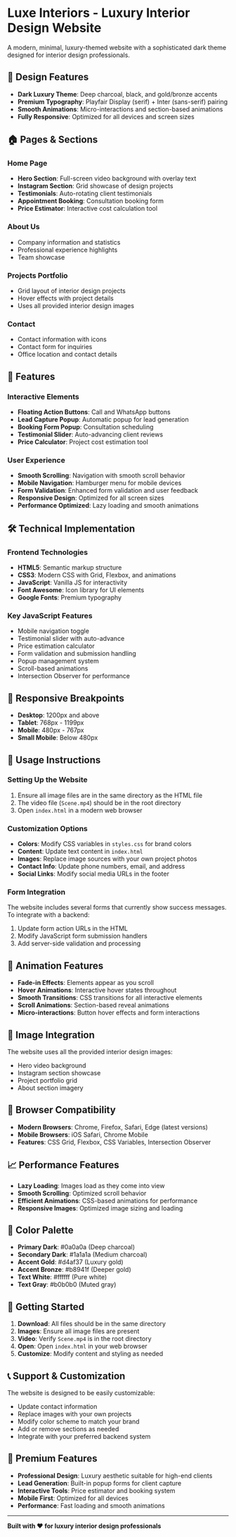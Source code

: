 # Luxe Interiors - Luxury Interior Design Website

A modern, minimal, luxury-themed website with a sophisticated dark theme designed for interior design professionals.

## 🎨 Design Features

- **Dark Luxury Theme**: Deep charcoal, black, and gold/bronze accents
- **Premium Typography**: Playfair Display (serif) + Inter (sans-serif) pairing
- **Smooth Animations**: Micro-interactions and section-based animations
- **Fully Responsive**: Optimized for all devices and screen sizes

## 🏠 Pages & Sections

### Home Page
- **Hero Section**: Full-screen video background with overlay text
- **Instagram Section**: Grid showcase of design projects
- **Testimonials**: Auto-rotating client testimonials
- **Appointment Booking**: Consultation booking form
- **Price Estimator**: Interactive cost calculation tool

### About Us
- Company information and statistics
- Professional experience highlights
- Team showcase

### Projects Portfolio
- Grid layout of interior design projects
- Hover effects with project details
- Uses all provided interior design images

### Contact
- Contact information with icons
- Contact form for inquiries
- Office location and contact details

## 🚀 Features

### Interactive Elements
- **Floating Action Buttons**: Call and WhatsApp buttons
- **Lead Capture Popup**: Automatic popup for lead generation
- **Booking Form Popup**: Consultation scheduling
- **Testimonial Slider**: Auto-advancing client reviews
- **Price Calculator**: Project cost estimation tool

### User Experience
- **Smooth Scrolling**: Navigation with smooth scroll behavior
- **Mobile Navigation**: Hamburger menu for mobile devices
- **Form Validation**: Enhanced form validation and user feedback
- **Responsive Design**: Optimized for all screen sizes
- **Performance Optimized**: Lazy loading and smooth animations

## 🛠️ Technical Implementation

### Frontend Technologies
- **HTML5**: Semantic markup structure
- **CSS3**: Modern CSS with Grid, Flexbox, and animations
- **JavaScript**: Vanilla JS for interactivity
- **Font Awesome**: Icon library for UI elements
- **Google Fonts**: Premium typography

### Key JavaScript Features
- Mobile navigation toggle
- Testimonial slider with auto-advance
- Price estimation calculator
- Form validation and submission handling
- Popup management system
- Scroll-based animations
- Intersection Observer for performance

## 📱 Responsive Breakpoints

- **Desktop**: 1200px and above
- **Tablet**: 768px - 1199px
- **Mobile**: 480px - 767px
- **Small Mobile**: Below 480px

## 🎯 Usage Instructions

### Setting Up the Website
1. Ensure all image files are in the same directory as the HTML file
2. The video file (`Scene.mp4`) should be in the root directory
3. Open `index.html` in a modern web browser

### Customization Options
- **Colors**: Modify CSS variables in `styles.css` for brand colors
- **Content**: Update text content in `index.html`
- **Images**: Replace image sources with your own project photos
- **Contact Info**: Update phone numbers, email, and address
- **Social Links**: Modify social media URLs in the footer

### Form Integration
The website includes several forms that currently show success messages. To integrate with a backend:
1. Update form action URLs in the HTML
2. Modify JavaScript form submission handlers
3. Add server-side validation and processing

## 🌟 Animation Features

- **Fade-in Effects**: Elements appear as you scroll
- **Hover Animations**: Interactive hover states throughout
- **Smooth Transitions**: CSS transitions for all interactive elements
- **Scroll Animations**: Section-based reveal animations
- **Micro-interactions**: Button hover effects and form interactions

## 📸 Image Integration

The website uses all the provided interior design images:
- Hero video background
- Instagram section showcase
- Project portfolio grid
- About section imagery

## 🔧 Browser Compatibility

- **Modern Browsers**: Chrome, Firefox, Safari, Edge (latest versions)
- **Mobile Browsers**: iOS Safari, Chrome Mobile
- **Features**: CSS Grid, Flexbox, CSS Variables, Intersection Observer

## 📈 Performance Features

- **Lazy Loading**: Images load as they come into view
- **Smooth Scrolling**: Optimized scroll behavior
- **Efficient Animations**: CSS-based animations for performance
- **Responsive Images**: Optimized image sizing and loading

## 🎨 Color Palette

- **Primary Dark**: #0a0a0a (Deep charcoal)
- **Secondary Dark**: #1a1a1a (Medium charcoal)
- **Accent Gold**: #d4af37 (Luxury gold)
- **Accent Bronze**: #b8941f (Deeper gold)
- **Text White**: #ffffff (Pure white)
- **Text Gray**: #b0b0b0 (Muted gray)

## 🚀 Getting Started

1. **Download**: All files should be in the same directory
2. **Images**: Ensure all image files are present
3. **Video**: Verify `Scene.mp4` is in the root directory
4. **Open**: Open `index.html` in your web browser
5. **Customize**: Modify content and styling as needed

## 📞 Support & Customization

The website is designed to be easily customizable:
- Update contact information
- Replace images with your own projects
- Modify color scheme to match your brand
- Add or remove sections as needed
- Integrate with your preferred backend system

## 🌟 Premium Features

- **Professional Design**: Luxury aesthetic suitable for high-end clients
- **Lead Generation**: Built-in popup forms for client capture
- **Interactive Tools**: Price estimator and booking system
- **Mobile First**: Optimized for all devices
- **Performance**: Fast loading and smooth animations

---

**Built with ❤️ for luxury interior design professionals**
